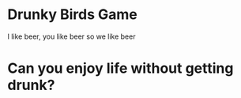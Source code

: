 # Drunky Birds Game

I like beer, you like beer so we like beer

# Can you enjoy life without getting drunk?
